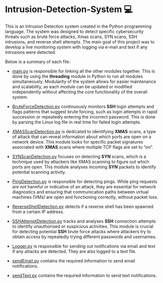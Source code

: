 # Intrusion-Detection-System 💻

This is an Intrusion Detection system created in the Python programming language. The system was designed to detect specific cybersecurity threats such as brute force attacks, Xmas scans, SYN scans, SSH intrusions, and reverse shell attempts. The main goal of this project was to develop a live monitoring system with logging via e-mail and text if any intrusions were detected.

Below is a summary of each file:

* [main.py](https://github.com/SHussain84/Intrusion-Detection-System/blob/main/main.py) is responsible for linking all the other modules together. This is done by using the __threading__ module in Python to run all modules simultaneously. Modularity of the system allows for easier maintenance and scalability, as each module can be updated or modified independently without affecting the core functionality of the overall system.

* [BruteForceDetection.py](https://github.com/SHussain84/Intrusion-Detection-System/blob/main/BruteForceDetection.py) continuously monitors __SSH__ login attempts and flags patterns that suggest brute forcing, such as login attempts in rapid succession or repeatedly entering the incorrect password. This is done by parsing the Linux log file in real time for failed login attempts.

* [XMASScanDetection.py](https://github.com/SHussain84/Intrusion-Detection-System/blob/main/XMASScanDetection.py) is dedicated to identifying __XMAS__ scans, a type of attack that can reveal information about which ports are open on a network device. This module looks for specific packet signatures associated with __XMAS__ scans where multiple TCP flags are set to “on”. 

* [SYNScanDetection.py](https://github.com/SHussain84/Intrusion-Detection-System/blob/main/SYNScanDetection.py) focuses on detecting __SYN__ scans, which is a technique used by attackers like XMAS scanning to figure out which ports are open. This module analyses incoming __SYN__ packets to identify potential scanning activity.

* [PingDetection.py](https://github.com/SHussain84/Intrusion-Detection-System/blob/main/PingDetection.py) is responsible for detecting pings. While ping requests are not harmful or indicative of an attack, they are essential for network diagnostics and ensuring that communication paths between virtual machines (VMs) are open and functioning correctly, without packet loss.

* [ReverseShellDetection.py](https://github.com/SHussain84/Intrusion-Detection-System/blob/main/ReverseShellDetection.py) detects if a reverse shell has been spawned from a certain IP address.

* [SSHAttemptDetection.py](https://github.com/SHussain84/Intrusion-Detection-System/blob/main/SSHAttemptDetection.py) tracks and analyses __SSH__ connection attempts to identify unauthorised or suspicious activities. This module is crucial for detecting potential __SSH__ brute force attacks where attackers try to obtain access by repeatedly trying different passwords and usernames.

* [Logger.py](https://github.com/SHussain84/Intrusion-Detection-System/blob/main/Logger.py) is responsible for sending out notifications via email and text if any attacks are detected. They are also logged to a text file.

* [sendEmail.py](https://github.com/SHussain84/Intrusion-Detection-System/blob/main/sendEmail.py) contains the required information to send email notifications.

* [sendText.py](https://github.com/SHussain84/Intrusion-Detection-System/blob/main/sendText.py) contains the required information to send text notifications.



